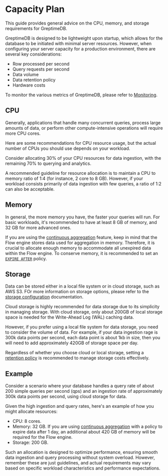 # Capacity Plan

This guide provides general advice on the CPU, memory, and storage requirements for GreptimeDB.

GreptimeDB is designed to be lightweight upon startup,
which allows for the database to be initiated with minimal server resources.
However, when configuring your server capacity for a production environment,
there are several key considerations:

- Row processed per second
- Query requests per second
- Data volume
- Data retention policy
- Hardware costs

To monitor the various metrics of GreptimeDB, please refer to [Monitoring](./monitoring.md).

## CPU

Generally, applications that handle many concurrent queries, process large amounts of data,
or perform other compute-intensive operations will require more CPU cores.

Here are some recommendations for CPU resource usage,
but the actual number of CPUs you should use depends on your workload.

Consider allocating 30% of your CPU resources for data ingestion,
with the remaining 70% to querying and analytics.

A recommended guideline for resource allocation is to maintain a CPU to memory ratio of 1:4 (for instance, 2 core to 8 GB).
However, if your workload consists primarily of data ingestion with few queries,
a ratio of 1:2 can also be acceptable.

## Memory

In general, the more memory you have, the faster your queries will run.
For basic workloads, it's recommended to have at least 8 GB of memory, and 32 GB for more advanced ones.

If you are using the [continuous aggregation](../continuous-aggregation/overview.md) feature,
keep in mind that the Flow engine stores data used for aggregation in memory.
Therefore, it is crucial to allocate enough memory to accommodate all unexpired data within the Flow engine.
To conserve memory, it is recommended to set an [`EXPIRE AFTER`](../continuous-aggregation/manage-flow.md#expire-after-clause) policy.

## Storage

Data can be stored either in a local file system or in cloud storage, such as AWS S3.
FOr more information on storage options,
please refer to the [storage configuration](./configuration.md#storage-options) documentation.

Cloud storage is highly recommended for data storage due to its simplicity in managing storage.
With cloud storage, only about 200GB of local storage space is needed for the Write-Ahead Log (WAL) caching data.

However, if you prefer using a local file system for data storage,
you need to consider the volume of data.
For example, if your data ingestion rage is 300k data points per second,
each data point is about 1kb in size,
then you will need to add approximately 420GB of storage space per day.

Regardless of whether you choose cloud or local storage,
setting a [retention policy](/user-guide/concepts/features-that-you-concern#can-i-set-ttl-or-retention-policy-for-different-tables-or-measurements) is recommended to manage storage costs effectively.

## Example

Consider a scenario where your database handles a query rate of about 200 simple queries per second (qps) and an ingestion rate of approximately 300k data points per second, using cloud storage for data.

Given the high ingestion and query rates,
here's an example of how you might allocate resources:

- CPU: 8 cores.
- Memory: 32 GB.
If you are using [continuous aggregation](../continuous-aggregation/overview.md) with a policy to expire data after 1 day,
an additional about 420 GB of memory will be required for the Flow engine.
- Storage: 200 GB.

Such an allocation is designed to optimize performance,
ensuring smooth data ingestion and query processing without system overload.
However, remember these are just guidelines,
and actual requirements may vary based on specific workload characteristics and performance expectations.
